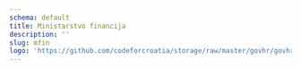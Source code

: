 ```yaml
---
schema: default
title: Ministarstvo financija
description: ''
slug: mfin
logo: 'https://github.com/codeforcroatia/storage/raw/master/govhr/govhr_logo.png'
---
```

